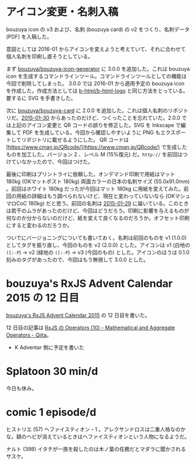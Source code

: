 # アイコン変更・名刺入稿

bouzuya icon の v3 および、名刺 (bouzuya card) の v2 をつくり、名刺データ (PDF) を入稿した。

意図としては 2016-01 からアイコンを変えようと考えていて、それに合わせて個人名刺を印刷し直そうとしている。

まず [bouzuya/bouzuya-icon-generator][] に 3.0.0 を追加した。これは bouzuya icon を生成するコマンドラインツール。コマンドラインツールとしての機能は今回で削除してしまった。 3.0.0 では 2016-01 から適用予定の bouzuya icon を作成した。作成方法としては [b-html/b-html-logo][] と同じ方法をとっている。要するに SVG を手書きした。

次に [bouzuya/bouzuya-card][] に 2.0.0 を追加した。これは個人名刺のリポジトリだ。[2015-01-30][] からあったのだけど、つくったことを忘れていた。2.0.0 では上記のアイコン変更と QR コードの誤りを修正した。SVG を Inkscape で編集して PDF を生成している。今回から確認しやすいように PNG もエクスポートしてリポジトリに載せるようにした。 QR コードは [https://www.cman.jp/QRcode/](https://www.cman.jp/QRcode/) で生成したものを加工した。バージョン 2 、レベル M (15%復元) だ。`http://` を前回はつけていなかったので、今回はつけた。

最後に印刷はプリントライに依頼した。オンデマンド印刷で用紙はマット 180kg (OKマットポスト 180kg) 両面カラーの日本の名刺サイズ (55.0x91.0mm) 。前回はホワイト 180kg だったが今回はマット 180kg に用紙を変えてみた。前回の用紙の詳細はもう調べられないけど、現在と変わっていないなら (OKマシュマロCoC 180kg) だと思う。前回の名刺は [2015-01-29][] に届いている。このときは若干のムラがあったのだけど、今回はどうだろう。印刷に影響を与えるものが何なのか分からないのだけど、紙を変えて良くなるのだろうか。オフセット印刷にすると変わるのだろうか。

ついでにバージョニングについても書いておく。名刺は前回のものを v1 (1.0.0) としてタグを振り直し、今回のものを v2 (2.0.0) とした。アイコンは v1 (白地の `([:-P`) → v2 (緑地の `([:-P`) → v3 (今回のもの) とした。アイコンのほうは 0.1.0 刻みのタグがあったので、今回はもう無視して 3.0.0 とした。

# bouzuya's RxJS Advent Calendar 2015 の 12 日目

[bouzuya's RxJS Advent Calendar 2015](http://www.adventar.org/calendars/1200) の 12 日目を書いた。

12 日目の記事は [RxJS の Operators (10) - Mathematical and Aggregate Operators - Qiita](http://qiita.com/bouzuya/items/ff54c2c492f16c3a6b65)。

- K Adventar 側に予定を書いた

# Splatoon 30 min/d

今日も休み。

# comic 1 episode/d

ヒストリエ (57) ヘファイスティオン・1 。アレクサンドロスは二重人格なのかな。額のヘビが消えているときはヘファイスティオンという人物になるようだ。

ナルト (398) イタチが一族を殺したのは木ノ葉の任務だとマダラに聞かされるサスケ。

[2015-01-29]: http://blog.bouzuya.net/2015/01/29/
[2015-01-30]: http://blog.bouzuya.net/2015/01/30/
[b-html/b-html-logo]: https://github.com/b-html/b-html-logo
[bouzuya/bouzuya-card]: https://github.com/bouzuya/bouzuya-card
[bouzuya/bouzuya-icon-generator]: https://github.com/bouzuya/bouzuya-icon-generator
